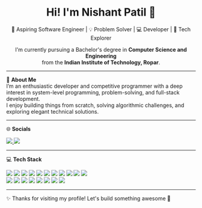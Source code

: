 <h1 align="center">Hi! I'm Nishant Patil 👋</h1>
<p align="center">
  🚀 Aspiring Software Engineer | 💡 Problem Solver | 💻 Developer | 🧠 Tech Explorer
</p>

<p align="center">
  I'm currently pursuing a Bachelor's degree in <strong>Computer Science and Engineering</strong><br/>
  from the <strong>Indian Institute of Technology, Ropar</strong>.
</p>

---

🧠 **About Me**  
I’m an enthusiastic developer and competitive programmer with a deep interest in system-level programming, problem-solving, and full-stack development.  
I enjoy building things from scratch, solving algorithmic challenges, and exploring elegant technical solutions.

---

🌐 **Socials**

<p align="left">
  <a href="https://www.linkedin.com/in/nishant-patil-769ba7256/" target="_blank">
    <img src="https://img.shields.io/badge/LinkedIn-blue?style=flat&logo=linkedin&logoColor=white" />
  </a>
  <a href="https://www.instagram.com/nishant_patil_984" target="_blank">
    <img src="https://img.shields.io/badge/Instagram-E4405F?style=flat&logo=instagram&logoColor=white" />
  </a>
</p>

---

💻 **Tech Stack**

<p align="left">
  <img src="https://img.shields.io/badge/C-00599C?style=flat&logo=c&logoColor=white" />
  <img src="https://img.shields.io/badge/C++-00599C?style=flat&logo=c%2B%2B&logoColor=white" />
  <img src="https://img.shields.io/badge/CSS3-1572B6?style=flat&logo=css3&logoColor=white" />
  <img src="https://img.shields.io/badge/Java-ED8B00?style=flat&logo=java&logoColor=white" />
  <img src="https://img.shields.io/badge/HTML5-E34F26?style=flat&logo=html5&logoColor=white" />
  <img src="https://img.shields.io/badge/JavaScript-F7DF1E?style=flat&logo=javascript&logoColor=black" />
  <img src="https://img.shields.io/badge/Python-3776AB?style=flat&logo=python&logoColor=white" />
  <img src="https://img.shields.io/badge/Kotlin-7F52FF?style=flat&logo=kotlin&logoColor=white" />
  <img src="https://img.shields.io/badge/Firebase-FFCA28?style=flat&logo=firebase&logoColor=black" />
  <img src="https://img.shields.io/badge/Vercel-000000?style=flat&logo=vercel&logoColor=white" />
  <img src="https://img.shields.io/badge/Railway-0B0D0E?style=flat&logo=railway&logoColor=white" />
  <br/>
  <img src="https://img.shields.io/badge/Bootstrap-7952B3?style=flat&logo=bootstrap&logoColor=white" />
  <img src="https://img.shields.io/badge/MySQL-4479A1?style=flat&logo=mysql&logoColor=white" />
  <img src="https://img.shields.io/badge/PostgreSQL-4169E1?style=flat&logo=postgresql&logoColor=white" />
  <img src="https://img.shields.io/badge/Canva-00C4CC?style=flat&logo=canva&logoColor=white" />
  <img src="https://img.shields.io/badge/Adobe%20Lightroom-31A8FF?style=flat&logo=adobe%20lightroom&logoColor=white" />
  <img src="https://img.shields.io/badge/Adobe%20Photoshop-31A8FF?style=flat&logo=adobe%20photoshop&logoColor=white" />
  <img src="https://img.shields.io/badge/Linux-FCC624?style=flat&logo=linux&logoColor=black" />
  <img src="https://img.shields.io/badge/Arduino-00979D?style=flat&logo=arduino&logoColor=white" />
</p>

---

✨ Thanks for visiting my profile! Let's build something awesome 🚀
